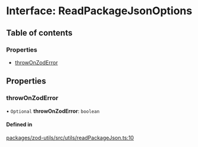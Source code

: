 # Interface: ReadPackageJsonOptions

## Table of contents

### Properties

- [throwOnZodError](ReadPackageJsonOptions.md#throwonzoderror)

## Properties

### throwOnZodError

• `Optional` **throwOnZodError**: `boolean`

#### Defined in

[packages/zod-utils/src/utils/readPackageJson.ts:10](https://github.com/jakubmazanec/js-tools/blob/c307a9d/packages/zod-utils/src/utils/readPackageJson.ts#L10)
